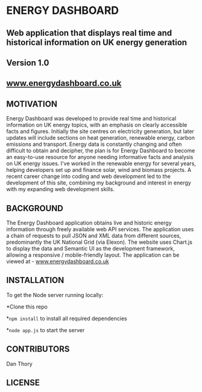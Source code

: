 # ENERGY DASHBOARD

## Web application that displays real time and historical information on UK energy generation

## Version 1.0

## www.energydashboard.co.uk

## MOTIVATION 
Energy Dashboard was developed to provide real time and historical information on UK energy topics, with an emphasis on clearly accessible facts and figures. Initially the site centres on electricity generation, but later updates will include sections on heat generation, renewable energy, carbon emissions and transport. Energy data is constantly changing and often difficult to obtain and decipher, the plan is for Energy Dashboard to become an easy-to-use resource for anyone needing informative facts and analysis on UK energy issues.
I've worked in the renewable energy for several years, helping developers set up and finance solar, wind and biomass projects. A recent career change into coding and web development led to the development of this site, combining my background and interest in energy with my expanding web development skills.

## BACKGROUND

The Energy Dashboard application obtains live and historic energy information through freely available web API services. The application uses a chain of requests to pull JSON and XML data from different sources, predominantly the UK National Grid (via Elexon). The website uses Chart.js to display the data and Semantic UI as the development framework, allowing a responsive / mobile-friendly layout. The application can be viewed at -  www.energydashboard.co.uk 

## INSTALLATION

To get the Node server running locally:

*Clone this repo

*`npm install` to install all required dependencies

*`node app.js` to start the server

## CONTRIBUTORS

Dan Thory 

## LICENSE

